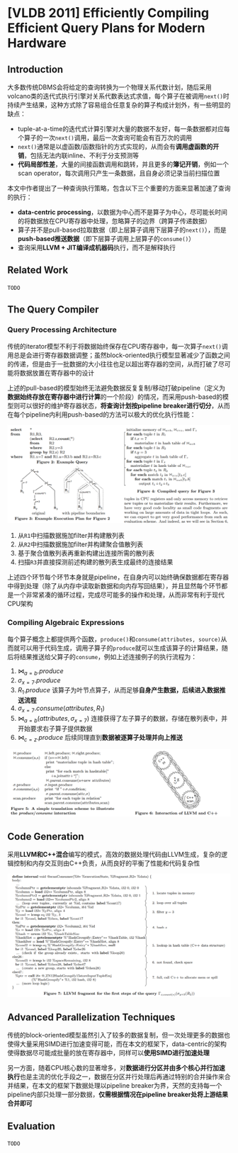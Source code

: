 # [VLDB 2011] Efficiently Compiling Efficient Query Plans for Modern Hardware

## Introduction

大多数传统DBMS会将给定的查询转换为一个物理关系代数计划，随后采用volcano类的迭代式执行引擎对关系代数表达式求值，每个算子在被调用`next()`时持续产生结果，这种方式除了容易组合任意复杂的算子构成计划外，有一些明显的缺点：

- tuple-at-a-time的迭代式计算引擎对大量的数据不友好，每一条数据都对应每个算子的一次`next()`调用，最后一次查询可能会有百万次的调用
- `next()`通常是以虚函数/函数指针的方式实现的，从而会有**调用虚函数的开销**，包括无法内联inline、不利于分支预测等
- **代码局部性差**，大量的间接函数调用和跳转，并且更多的**簿记开销**，例如一个scan operator，每次调用只产生一条数据，且自身必须记录当前扫描位置

本文中作者提出了一种查询执行策略，包含以下三个重要的方面来显著加速了查询的执行：

- **data-centric processing**，以数据为中心而不是算子为中心，尽可能长时间的将数据放在CPU寄存器中处理，忽略算子的边界（跨算子传递数据）
- 算子并不是pull-based拉取数据（即上层算子调用下层算子的`next()`），而是**push-based推送数据**（即下层算子调用上层算子的`consume()`）
- 查询采用**LLVM + JIT编译成机器码**执行，而不是解释执行

## Related Work

`TODO`

## The Query Compiler

### Query Processing Architecture

传统的iterator模型不利于将数据始终保存在CPU寄存器中，每一次算子`next()`调用总是会进行寄存器数据调整；虽然block-oriented执行模型显著减少了函数之间的传递，但是由于一批数据的大小往往也足以超出寄存器的空间，从而打破了尽可能将数据放置在寄存器中的设计

上述的pull-based的模型始终无法避免数据反复复制/移动打破pipeline（定义为**数据始终存放在寄存器中进行计算**的一个阶段）的情况，而采用push-based的模型则可以很好的维护寄存器状态，**将查询计划按pipeline breaker进行切分**，从而在每个pipeline内利用push-based的方法可以极大的优化执行性能：

![01](images/compile01.png)

1. 从`R1`中扫描数据施加filter并构建散列表
2. 从`R2`中扫描数据施加filter并构建聚合值散列表
3. 基于聚合值散列表再重新构建出连接所需的散列表
4. 扫描`R3`并直接探测前述构建的散列表生成最终的连接结果

上述四个环节每个环节本身就是pipeline，在自身内可以始终确保数据都在寄存器中得到处理（除了从内存中读取新数据和向内存写回结果），并且显然每个环节都是一个非常紧凑的循环过程，完成尽可能多的操作和处理，从而非常有利于现代CPU架构

### Compiling Algebraic Expressions

每个算子概念上都提供两个函数，`produce()`和`consume(attributes, source)`从而就可以用于代码生成，调用子算子的`produce`就可以生成该算子的计算结果，随后将结果推送给父算子的`consume`，例如上述连接例子的执行流程为：

1. $\Join_{a=b}.produce$
2. $\sigma_{x=7}.produce$
3. $R_{1}.produce$ 该算子为叶节点算子，从而足够**自身产生数据，后续进入数据推送流程**
4. $\sigma_{x=7}.consume(attributes, R_1)$
5. $\Join_{a=b}(attributes, \sigma_{x=7})$ 连接获得了左子算子的数据，存储在散列表中，并开始要求右子算子提供数据
6. $\Join_{c=z}.produce$ 后续同理直到**数据被逐算子处理并向上推送**

![02](images/compile02.png)

## Code Generation

采用**LLVM和C++混合**编写的模式，高效的数据处理代码由LLVM生成，复杂的逻辑控制和内存交互则由C++负责，从而良好的平衡了性能和代码复杂性

![03](images/compile03.png)

## Advanced Parallelization Techniques

传统的block-oriented模型虽然引入了较多的数据复制，但一次处理更多的数据也使得大量采用SIMD进行加速变得可能，而在本文的框架下，data-centric的架构使得数据尽可能成批量的放在寄存器中，同样可以**使用SIMD进行加速处理**

另一方面，随着CPU核心数的显著增多，对**数据进行分区并由多个核心并行加速执行**也是主流的优化手段之一，数据在分区并行处理后再通过特别的合并操作来合并结果，在本文的框架下数据处理以pipeline breaker为界，天然的支持每一个pipeline内部只处理一部分数据，**仅需根据情况在pipeline breaker处将上游结果合并即可**

## Evaluation

`TODO`
